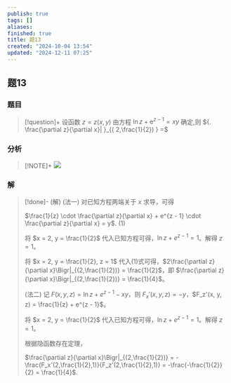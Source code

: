 ```yaml
---
publish: true
tags: []
aliases: 
finished: true
title: 题13
created: "2024-10-04 13:54"
updated: "2024-12-11 07:25"
---
```

## 题13
### 题目
> [!question]+
> 设函数 $z = z( {x, y})$ 由方程 $\ln z + {\mathrm{e}}^{z - 1} = {xy}$ 确定,则 ${. \frac{\partial z}{\partial x}| }_{( 2,\frac{1}{2}) } =$
### 分析
> [!NOTE]+
> ![](https://img.hwenyi.tech/202412111525405.webp)
### 解
> [!done]-
> (解) (法一) 对已知方程两端关于 $x$ 求导，可得
> 
> $\frac{1}{z} \cdot \frac{\partial z}{\partial x} + e^{z - 1} \cdot \frac{\partial z}{\partial x} = y$. (1)
> 
> 将 $x = 2, y = \frac{1}{2}$ 代入已知方程可得，$\ln z + e^{z - 1} = 1$。解得 $z = 1$。
> 
> 将 $x = 2, y = \frac{1}{2}, z = 1$ 代入(1)式可得，$2\frac{\partial z}{\partial x}\Bigr|_{(2,\frac{1}{2})} = \frac{1}{2}$，即 $\frac{\partial z}{\partial x}\Bigr|_{(2,\frac{1}{2})} = \frac{1}{4}$。
> 
> (法二) 记 $F(x, y, z) = \ln z + e^{z - 1} - xy$，则 $F_x'(x, y, z) = -y$，$F_z'(x, y, z) = \frac{1}{z} + e^{z - 1}$。
> 
> 将 $x = 2, y = \frac{1}{2}$ 代入已知方程可得，$\ln z + e^{z - 1} = 1$。解得 $z = 1$。
> 
> 根据隐函数存在定理，
> 
> $\frac{\partial z}{\partial x}\Bigr|_{(2,\frac{1}{2})} = -\frac{F_x'(2,\frac{1}{2},1)}{F_z'(2,\frac{1}{2},1)} = -\frac{-\frac{1}{2}}{2} = \frac{1}{4}$.